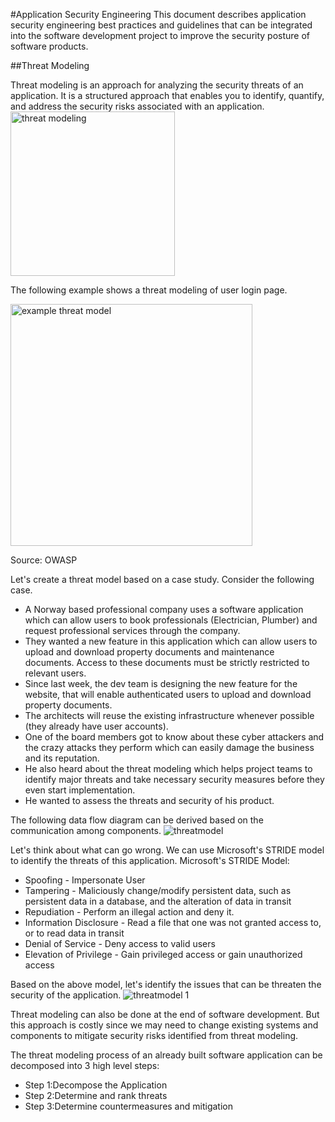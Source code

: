 #Application Security Engineering 
This document describes application security engineering best practices and guidelines that can be integrated into the software development project to improve the security posture of software products.

##Threat Modeling 

Threat modeling is an approach for analyzing the security threats of an application. It is a structured approach that enables you to identify, quantify, and address the security risks associated with an application. 
<img width="263" alt="threat modeling" src="https://user-images.githubusercontent.com/5235310/53144255-8d792d80-35c1-11e9-97a1-d991bdd8c59f.png">


The following example shows a threat modeling of user login page.

<img width="387" alt="example threat model" src="https://user-images.githubusercontent.com/5235310/53144086-d11f6780-35c0-11e9-8894-fe21199b08ff.png">

Source: OWASP

Let's create a threat model based on a case study. Consider the following case.
* A Norway based professional company uses a software application which can allow users to book professionals (Electrician, Plumber) and request professional services through the company.
* They wanted a new feature in this application which can allow users to upload and download property documents and maintenance documents. Access to these documents must be strictly restricted to relevant users.
* Since last week, the dev team is designing the new feature for the website, that will enable authenticated users to upload and download property documents.
* The architects will reuse the existing infrastructure whenever possible (they already have user accounts).
* One of the board members got to know about these cyber attackers and the crazy attacks they perform which can easily damage the business and its reputation.
* He also heard about the threat modeling which helps project teams to identify major threats and take necessary security measures before they even start implementation.
* He wanted to assess the threats and security of his product.

The following data flow diagram can be derived based on the communication among components.
![threatmodel](https://user-images.githubusercontent.com/5235310/53144331-da5d0400-35c1-11e9-8a9c-20c7045d4c89.jpeg)

Let's think about what can go wrong.
We can use Microsoft's STRIDE model to identify the threats of this application.
Microsoft's STRIDE Model:
* Spoofing - Impersonate User
* Tampering - Maliciously change/modify persistent data, such as persistent data in a database, and the alteration of data in transit
* Repudiation - Perform an illegal action and deny it.
* Information Disclosure - Read a file that one was not granted access to, or to read data in transit
* Denial of Service - Deny access to valid users
* Elevation of Privilege - Gain privileged access or gain unauthorized access

Based on the above model, let's identify the issues that can be threaten the security of the application.
![threatmodel 1](https://user-images.githubusercontent.com/5235310/53144381-0e382980-35c2-11e9-92d0-cb177566447e.jpeg)

Threat modeling can also be done at the end of software development. But this approach is costly since we may need to change existing systems and components to mitigate security risks identified from threat modeling.

The threat modeling process of an already built software application can be decomposed into 3 high level steps:
* Step 1:Decompose the Application
* Step 2:Determine and rank threats
* Step 3:Determine countermeasures and mitigation


